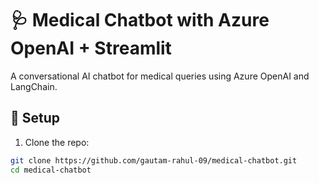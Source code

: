 # 🩺 Medical Chatbot with Azure OpenAI + Streamlit

A conversational AI chatbot for medical queries using Azure OpenAI and LangChain.

## 🚀 Setup

1. Clone the repo:
```bash
git clone https://github.com/gautam-rahul-09/medical-chatbot.git
cd medical-chatbot
